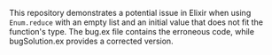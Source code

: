 This repository demonstrates a potential issue in Elixir when using `Enum.reduce` with an empty list and an initial value that does not fit the function's type. The bug.ex file contains the erroneous code, while bugSolution.ex provides a corrected version.